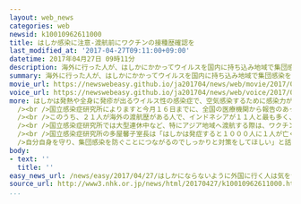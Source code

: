```yaml
---
layout: web_news
categories: web
newsid: k10010962611000
title: はしか感染に注意-渡航前にワクチンの接種歴確認を
last_modified_at: '2017-04-27T09:11:00+09:00'
datetime: 2017年04月27日 09時11分
description: 海外に行った人が、はしかにかかってウイルスを国内に持ち込み地域で集団感染を引き起こすケースが後を絶たないことから国立感染症研究所は大型連休を前に海外に行く人は、ワクチンの接種歴を確認してほしいと注意を呼びかけています。
summary: 海外に行った人が、はしかにかかってウイルスを国内に持ち込み地域で集団感染を引き起こすケースが後を絶たないことから国立感染症研究所は大型連休を前に海外に行く人は、ワクチンの接種歴を確認してほしいと注意を呼びかけています。
movie_url: https://newswebeasy.github.io/ja201704/news/web/movie/2017/04/27/k10010962611000.mp4
voice_url: https://newswebeasy.github.io/ja201704/news/web/voice/2017/04/27/k10010962611000.mp3
more: はしかは発熱や全身に発疹が出るウイルス性の感染症で、空気感染するために感染力が強く、妊婦が感染すると流産や早産のおそれもあります。<br /><br />去年は大阪の関西国際空港で集団感染がおきましたが、ことしに入ってからもインドネシアのバリ島に行った男性がはしかにかかり、山形県内の自動車教習所を通じて５０人以上に広がる集団感染がおきています。<br
  /><br />国立感染症研究所によりますと今月１６日までに、全国の医療機関から報告のあったはしかの患者数は１３９人で、去年の１５９人を上回るペースで増加しています。<br
  /><br />このうち、２１人が海外の渡航歴がある人で、インドネシアが１１人と最も多く、このほかシンガポールやタイなど、ほかのアジア地域を訪れた人たちからも報告があるということです。<br
  /><br />国立感染症研究所では大型連休中など、特にアジア地域へ渡航する際は、ワクチンの接種歴を確認するとともに、帰国後に発熱や発疹、それに目の充血などの症状が出た場合は、公共交通機関の使用を避け、症状や渡航先を医療機関に電話で伝えたうえで受診するよう、注意を呼びかけています。<br
  /><br />国立感染症研究所の多屋馨子室長は「はしかは発症すると１０００人に１人が亡くなると言われている。命に関わる病気だという認識を強く持ってほしい。ワクチンの接種歴を確認し、免疫の有無を確かめることが<br
  />自分自身を守り、集団感染を防ぐことにつながるのでしっかりと対策をしてほしい」と話しています。
body:
- text: ''
  title: ''
easy_news_url: /news/easy/2017/04/27/はしかにならないように外国に行く人は気をつけて/
source_url: http://www3.nhk.or.jp/news/html/20170427/k10010962611000.html
...
```

